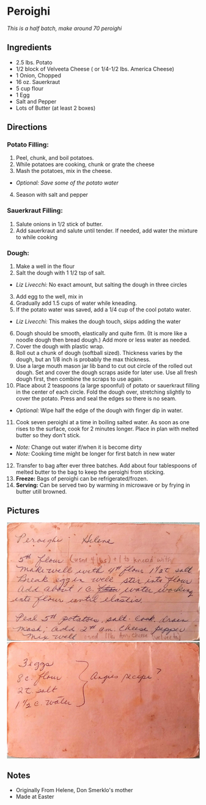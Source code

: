 Peroighi
==========================================================

_This is a half batch, make around 70 peroighi_

Ingredients
--------------------------------------------

* 2.5 lbs. Potato
* 1/2 block of Velveeta Cheese ( or 1/4-1/2 lbs. America Cheese)
* 1 Onion, Chopped
* 16 oz. Sauerkraut
* 5 cup flour
* 1 Egg
* Salt and Pepper
* Lots of Butter (at least 2 boxes)

Directions
--------------------------------------------

### Potato Filling:
1. Peel, chunk, and boil potatoes.
2. While potatoes are cooking, chunk or grate the cheese
3. Mash the potatoes, mix in the cheese.
  * _Optional: Save some of the potato water_
4. Season with salt and pepper

### Sauerkraut Filling:
1. Salute onions in 1/2 stick of butter.
2. Add sauerkraut and salute until tender. If needed, add water the mixture to while cooking

### Dough:
1. Make a well in the flour
2. Salt the dough with 1 1/2 tsp of salt.
  * _Liz Livecchi:_ No exact amount, but salting the dough in three circles
3. Add egg to the well, mix in
4. Gradually add 1.5 cups of water while kneading.
5. If the potato water was saved, add a 1/4 cup of the cool potato water.
  * _Liz Livecchi:_ This makes the dough touch, skips adding the water
6. Dough should be smooth, elastically and quite firm. (It is more like a noodle dough then bread dough.) Add more or less water as needed.
7. Cover the dough with plastic wrap.
8. Roll out a chunk of dough (softball sized). Thickness varies by the dough, but an 1/8 inch is probably the max thickness.
9. Use a large mouth mason jar lib band to cut out circle of the rolled out dough.    Set and cover the dough scraps aside for later use. Use all fresh dough first, then combine the scraps to use again.
10. Place about 2 teaspoons (a large spoonful) of potato or sauerkraut filling in the center of each circle. Fold the dough over, stretching slightly to cover the potato. Press and seal the edges so there is no seam.
  * _Optional:_ Wipe half the edge of the dough with finger dip in water.
11. Cook seven peroighi at a time in boiling salted water. As soon as one rises to the surface, cook for 2 minutes longer. Place in plan with melted butter so they don't stick.
  * _Note:_ Change out water if/when it is become dirty
  *  _Note:_ Cooking time might be longer for first batch in new water
12. Transfer to bag after ever three batches. Add about four tablespoons of melted butter to the bag to keep the peroighi from sticking.
13. **Freeze:** Bags of peroighi can be refrigerated/frozen.
14. **Serving:** Can be served two by warming in  microwave or by frying in butter utill browned.

Pictures
----------------------------------------------------
![Original Recipes 1](./imgs/peroighi-1.jpg "Original Recipes 1")
![Original Recipes 2](./imgs/peroighi-2.jpg "Original Recipes 2")

Notes
---------------------------------------------------------
* Originally From Helene, Don Smerklo's mother
* Made at Easter
